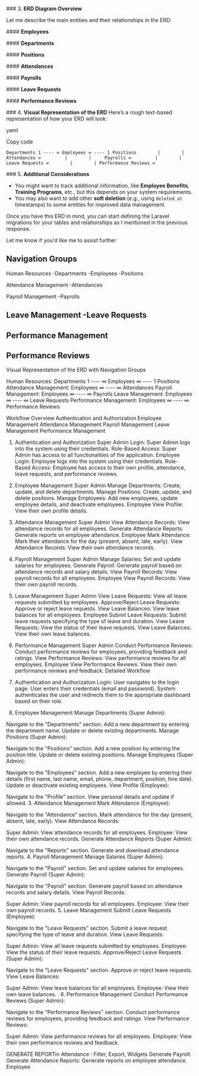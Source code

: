 
​### 3. **ERD Diagram Overview**

Let me describe the main entities and their relationships in the ERD:

​#### **Employees**

<!-- - `id` (PK)
- `first_name`
- `last_name`
- `email` (unique)
- `phone`
- `department_id` (FK -> Departments)
- `position_id` (FK -> Positions)
- `hire_date`
- `created_at`
- `updated_at` -->

​#### **Departments**
<!-- 
- `id` (PK)      
- `name`
- `created_at`
- `updated_at` -->

​#### **Positions**

<!-- - `id` (PK)
- `title`
- `created_at`
- `updated_at` -->

​#### **Attendances**

<!-- - `id` (PK)
- `employee_id` (FK -> Employees)
- `date`
- `status` (present, absent, late, leave)
- `created_at`
- `updated_at` -->

​#### **Payrolls**

<!-- - `id` (PK)
- `employee_id` (FK -> Employees)
- `salary`
- `paid_on`
- `created_at`
- `updated_at` -->

​#### **Leave Requests**

<!-- - `id` (PK)
- `employee_id` (FK -> Employees)
- `start_date`
- `end_date`
- `status` (pending, approved, rejected)
- `reason`
- `created_at`
- `updated_at` -->

​#### **Performance Reviews**

<!-- - `id` (PK)
- `employee_id` (FK -> Employees)
- `review`
- `rating` (1 to 5 or any scale you define)
- `review_date`
- `created_at`
- `updated_at` -->

​### 4. **Visual Representation of the ERD**
Here’s a rough text-based representation of how your ERD will look:

yaml

Copy code

`Departments 1 ---- ∞ Employees ∞ ---- 1 Positions        |        |     Attendances ∞         |        |     Payrolls ∞         |        |    Leave Requests ∞        |        | Performance Reviews ∞`

​### 5. **Additional Considerations**

- You might want to track additional information, like **Employee Benefits**, **Training Programs**, etc., but this depends on your system requirements.
- You may also want to add other **soft deletion** (e.g., using `deleted_at` timestamps) to some entities for improved data management.

Once you have this ERD in mind, you can start defining the Laravel migrations for your tables and relationships as I mentioned in the previous response.

Let me know if you'd like me to assist further





Navigation Groups
-
Human Resources
-Departments
-Employees
-Positions

Attendance Management
-Attendances

Payroll Management
-Payrolls

Leave Management
-Leave Requests
-
Performance Management
-
Performance Reviews
-

Visual Representation of the ERD with Navigation Groups

Human Resources:
    Departments 1 ---- ∞ Employees ∞ ---- 1 Positions
Attendance Management:
    Employees ∞ ---- ∞ Attendances
Payroll Management:
    Employees ∞ ---- ∞ Payrolls
Leave Management:
    Employees ∞ ---- ∞ Leave Requests
Performance Management:
    Employees ∞ ---- ∞ Performance Reviews







Workflow Overview
Authentication and Authorization
Employee Management
Attendance Management
Payroll Management
Leave Management
Performance Management
1. Authentication and Authorization
Super Admin
Login: Super Admin logs into the system using their credentials.
Role-Based Access: Super Admin has access to all functionalities of the application.
Employee
Login: Employee logs into the system using their credentials.
Role-Based Access: Employee has access to their own profile, attendance, leave requests, and performance reviews.
2. Employee Management
Super Admin
Manage Departments: Create, update, and delete departments.
Manage Positions: Create, update, and delete positions.
Manage Employees: Add new employees, update employee details, and deactivate employees.
Employee
View Profile: View their own profile details.
3. Attendance Management
Super Admin
View Attendance Records: View attendance records for all employees.
Generate Attendance Reports: Generate reports on employee attendance.
Employee
Mark Attendance: Mark their attendance for the day (present, absent, late, early).
View Attendance Records: View their own attendance records.

4. Payroll Management
Super Admin
Manage Salaries: Set and update salaries for employees.
Generate Payroll: Generate payroll based on attendance records and salary details.
View Payroll Records: View payroll records for all employees.
Employee
View Payroll Records: View their own payroll records.
5. Leave Management
Super Admin
View Leave Requests: View all leave requests submitted by employees.
Approve/Reject Leave Requests: Approve or reject leave requests.
View Leave Balances: View leave balances for all employees.
Employee
Submit Leave Requests: Submit leave requests specifying the type of leave and duration.
View Leave Requests: View the status of their leave requests.
View Leave Balances: View their own leave balances.
6. Performance Management
Super Admin
Conduct Performance Reviews: Conduct performance reviews for employees, providing feedback and ratings.
View Performance Reviews: View performance reviews for all employees.
Employee
View Performance Reviews: View their own performance reviews and feedback.
Detailed Workflow
1. Authentication and Authorization
Login:
User navigates to the login page.
User enters their credentials (email and password).
System authenticates the user and redirects them to the appropriate dashboard based on their role.
2. Employee Management
Manage Departments (Super Admin):

Navigate to the "Departments" section.
Add a new department by entering the department name.
Update or delete existing departments.
Manage Positions (Super Admin):

Navigate to the "Positions" section.
Add a new position by entering the position title.
Update or delete existing positions.
Manage Employees (Super Admin):

Navigate to the "Employees" section.
Add a new employee by entering their details (first name, last name, email, phone, department, position, hire date).
Update or deactivate existing employees.
View Profile (Employee):

Navigate to the "Profile" section.
View personal details and update if allowed.
3. Attendance Management
Mark Attendance (Employee):

Navigate to the "Attendance" section.
Mark attendance for the day (present, absent, late, early).
View Attendance Records:

Super Admin: View attendance records for all employees.
Employee: View their own attendance records.
Generate Attendance Reports (Super Admin):

Navigate to the "Reports" section.
Generate and download attendance reports.
4. Payroll Management
Manage Salaries (Super Admin):

Navigate to the "Payroll" section.
Set and update salaries for employees.
Generate Payroll (Super Admin):

Navigate to the "Payroll" section.
Generate payroll based on attendance records and salary details.
View Payroll Records:

Super Admin: View payroll records for all employees.
Employee: View their own payroll records.
5. Leave Management
Submit Leave Requests (Employee):

Navigate to the "Leave Requests" section.
Submit a leave request specifying the type of leave and duration.
View Leave Requests:

Super Admin: View all leave requests submitted by employees.
Employee: View the status of their leave requests.
Approve/Reject Leave Requests (Super Admin):

Navigate to the "Leave Requests" section.
Approve or reject leave requests.
View Leave Balances:

Super Admin: View leave balances for all employees.
Employee: View their own leave balances.
.
6. Performance Management
Conduct Performance Reviews (Super Admin):

Navigate to the "Performance Reviews" section.
Conduct performance reviews for employees, providing feedback and ratings.
View Performance Reviews:

Super Admin: View performance reviews for all employees.
Employee: View their own performance reviews and feedback.


GENERATE REPORTin  Attendance : Filter, Export, Widgets
Generate Payroll:
Generate Attendance Reports: Generate reports on employee attendance.
Employee